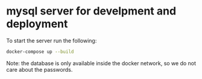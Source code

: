 # mysql server for develpment and deployment

To start the server run the following:

~~~bash
docker-compose up --build
~~~

Note: the database is only available inside the docker network, so we do not care about the passwords.
